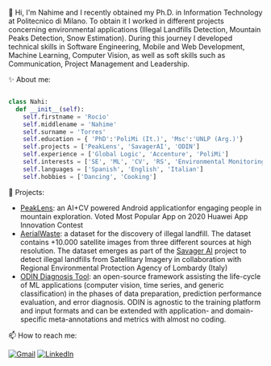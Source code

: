 
👋 Hi, I'm Nahime and I recently obtained my Ph.D. in Information Technology at Politecnico di Milano. To obtain it I worked in different projects concerning environmental applications (Illegal Landfills Detection, Mountain Peaks Detection, Snow Estimation). During this journey I developed technical skills in Software Engineering, Mobile and Web Development,  Machine Learning, Computer Vision, as well as soft skills such as Communication, Project Management and Leadership. 


✨ About me:
```python

class Nahi:
  def __init__(self):
    self.firstname = 'Rocio'
    self.middlename = 'Nahime'
    self.surname = 'Torres'
    self.education = { 'PhD':'PoliMi (It.)', 'Msc':'UNLP (Arg.)'}
    self.projects = ['PeakLens', 'SavagerAI', 'ODIN']
    self.experience = ['Global Logic', 'Accenture', 'PoliMi']
    self.interests = ['SE', 'ML', 'CV', 'RS', 'Environmental Monitoring']
    self.languages = ['Spanish', 'English', 'Italian']
    self.hobbies = ['Dancing', 'Cooking']
```

📌  Projects:

<div>
<ul>
<li><a href=https://peaklens.com/ target="_blank">PeakLens</a>: an AI+CV powered Android applicationfor engaging people in mountain exploration. Voted Most Popular App on 2020 Huawei App Innovation Contest</li>

<li><a href=https://aerialwaste.org/ target="_blank">AerialWaste</a>: a dataset for the discovery of illegal landfill. The dataset contains +10.000 satellite images from three different sources at high resolution. The dataset emerges as part of the <a href="https://www.arpalombardia.it/Pages/IA-nel-progetto-Savager,-collaborazione-tra-Arpa-Lombardia-e-Politecnico-di-Milano.aspx#" target="_blank">Savager AI</a> project to detect illegal landfills from Satellitary Imagery in collaboration with Regional Environmental Protection Agency of Lombardy (Italy)</li>

<li><a href=https://rnt-pmi.github.io/odin-docs/ target="_blank">ODIN Diagnosis Tool</a>:  an open-source framework assisting the life-cycle of ML applications (computer vision, time series, and generic classification) in the phases of data preparation, prediction performance evaluation, and error diagnosis. ODIN is agnostic to the training platform and input formats and can be extended with application- and domain-specific meta-annotations and metrics with almost no coding.
</li>

</ul>
</div>

📫 How to reach me: 
<div id="contacts">
  <a href= "mailto:rocionahime.torres@gmail.com" target="_blank"><img src="https://img.shields.io/badge/Gmail-red?style=for-the-badge&logo=gmail&logoColor=white" alt="Gmail "/></a>
<a href= "https://www.linkedin.com/in/rocionahimetorres/?locale=en_US" target="_blank"><img src="https://img.shields.io/badge/LinkedIn-blue?style=for-the-badge&logo=linkedin&logoColor=white" alt="LinkedIn "/> </a>
</div>


<!--
**rnt-pmi/rnt-pmi** is a ✨ _special_ ✨ repository because its `README.md` (this file) appears on your GitHub profile.

Here are some ideas to get you started:

- 🔭 I’m currently working on ...
- 🌱 I’m currently learning ...
- 👯 I’m looking to collaborate on ...
- 🤔 I’m looking for help with ...
- 💬 Ask me about ...
- 📫 How to reach me: ...
- 😄 Pronouns: ...
- ⚡ Fun fact: ...
-->
